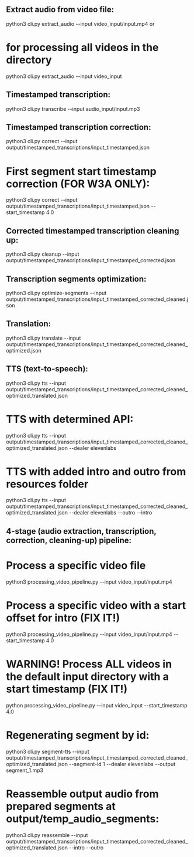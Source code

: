 ## Extract audio from video file:
python3 cli.py extract_audio --input video_input/input.mp4
or
# for processing all videos in the directory
python3 cli.py extract_audio --input video_input

## Timestamped transcription:
python3 cli.py transcribe --input audio_input/input.mp3

## Timestamped transcription correction:
python3 cli.py correct --input output/timestamped_transcriptions/input_timestamped.json

# First segment start timestamp correction (FOR W3A ONLY):
python3 cli.py correct --input output/timestamped_transcriptions/input_timestamped.json --start_timestamp 4.0

## Corrected timestamped transcription cleaning up:
python3 cli.py cleanup --input output/timestamped_transcriptions/input_timestamped_corrected.json

## Transcription segments optimization:
python3 cli.py optimize-segments --input output/timestamped_transcriptions/input_timestamped_corrected_cleaned.json

## Translation:
python3 cli.py translate --input output/timestamped_transcriptions/input_timestamped_corrected_cleaned_optimized.json 

## TTS (text-to-speech):
python3 cli.py tts --input output/timestamped_transcriptions/input_timestamped_corrected_cleaned_optimized_translated.json

# TTS with determined API:
python3 cli.py tts --input output/timestamped_transcriptions/input_timestamped_corrected_cleaned_optimized_translated.json --dealer elevenlabs

# TTS with added intro and outro from resources folder
python3 cli.py tts --input output/timestamped_transcriptions/input_timestamped_corrected_cleaned_optimized_translated.json --dealer elevenlabs --outro --intro


## 4-stage (audio extraction, transcription, correction, cleaning-up) pipeline:
# Process a specific video file
python3 processing_video_pipeline.py --input video_input/input.mp4

# Process a specific video with a start offset for intro (FIX IT!)
python3 processing_video_pipeline.py --input video_input/input.mp4 --start_timestamp 4.0

# WARNING! Process ALL videos in the default input directory with a start timestamp (FIX IT!)
python processing_video_pipeline.py --input video_input --start_timestamp 4.0

# Regenerating segment by id:
python3 cli.py segment-tts --input output/timestamped_transcriptions/input_timestamped_corrected_cleaned_optimized_translated.json --segment-id 1 --dealer elevenlabs --output segment_1.mp3

# Reassemble output audio from prepared segments at output/temp_audio_segments:
python3 cli.py reassemble --input output/timestamped_transcriptions/input_timestamped_corrected_cleaned_optimized_translated.json --intro --outro
